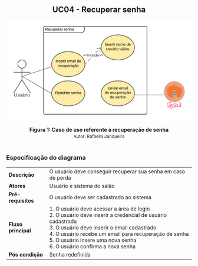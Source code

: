 ## <center>UC04 - Recuperar senha

[<div align="center"><img src="../../../../img/diagramas-casos-uso/diagramas-v2/UC04.png"></div>](../../../../img/diagramas-casos-uso/diagramas-v2/UC04.png)
<figcaption align='center'>
    <b>Figura 1: Caso de uso referente à recuperação de senha</b>
    <br>
    <small>Autor: Rafaella Junqueira</small>
</figcaption>
<br>

### Especificação do diagrama

|| |
|--| -- |
**Descrição** | O usuário deve conseguir recuperar sua senha em caso de perda|
**Atores** | Usuário e sistema do salão|
**Pré-requisitos** | O usuário deve ser cadastrado ao sistema|
**Fluxo principal** |1. O usuário deve acessar a área de login<br>2. O usuário deve inserir a credencial de usuário cadastrada<br>3. O usuário deve inserir o email cadastrado<br>4. O usuário recebe um email para recuperação de senha<br>5. O usuário insere uma nova senha<br>6. O usuário confirma a nova senha|
**Pós condição** | Senha redefinida|